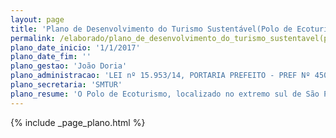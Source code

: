 ```yaml
---
layout: page
title: 'Plano de Desenvolvimento do Turismo Sustentável(Polo de Ecoturismo de São Paulo)'
permalink: /elaborado/plano_de_desenvolvimento_do_turismo_sustentavel(polo_de_ecoturismo_de_sao_paulo)/
plano_date_inicio: '1/1/2017'
plano_date_fim: ''
plano_gestao: 'João Doria'
plano_administracao: 'LEI nº 15.953/14, PORTARIA PREFEITO - PREF Nº 450 DE 15 DE JUNHO DE 2018'
plano_secretaria: 'SMTUR'
plano_resume: 'O Polo de Ecoturismo, localizado no extremo sul de São Paulo, foi oficialmente criado em 2014 e abrange mais de 400 quilômetros quadrados, correspondendo a cerca de 28% da área total da cidade. Dividido em três distritos, Marsilac, Parelheiros e parte do Grajaú, incluindo o bairro Ilha do Bororé, a região destaca-se por suas belezas naturais, como a mata atlântica preservada, unidades de conservação, rios e cachoeiras. No entanto, o desenvolvimento desordenado contribuiu para problemas sociais e urbanísticos, como ocupações desordenadas e desmatamento. A Prefeitura de São Paulo, por meio da SPTuris, optou por um plano de desenvolvimento turístico exclusivo para o Polo de Ecoturismo, visando orientar estrategicamente a atuação dos envolvidos no turismo, sejam do setor público, privado ou terceiro setor.'
---
```

<div>
{% include _page_plano.html %}
</div>
